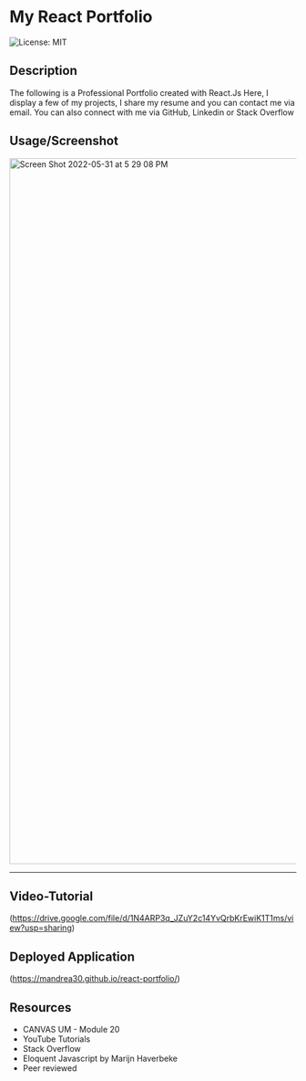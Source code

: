 # My React Portfolio

![License: MIT](https://img.shields.io/badge/License-MIT-yellow.svg)

## Description
The following is a Professional Portfolio created with React.Js 
Here, I display a few of my projects, I share my resume and you can contact me via email.
You can also connect with me via GitHub, Linkedin or Stack Overflow

## Usage/Screenshot

<img width="1237" alt="Screen Shot 2022-05-31 at 5 29 08 PM" src="https://user-images.githubusercontent.com/93743349/171293316-2548686a-0e5e-47ac-a5ae-588c501128c4.png">

--- 
## Video-Tutorial
 (https://drive.google.com/file/d/1N4ARP3q_JZuY2c14YvQrbKrEwiK1T1ms/view?usp=sharing)
## Deployed Application
(https://mandrea30.github.io/react-portfolio/)

## Resources
- CANVAS UM - Module 20
- YouTube Tutorials
- Stack Overflow
- Eloquent Javascript by Marijn Haverbeke
- Peer reviewed 